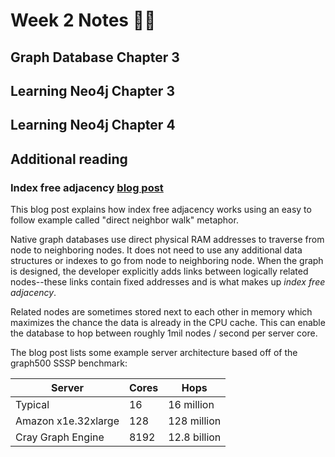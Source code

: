 # Week 2 Notes 👨‍🔬

## Graph Database Chapter 3

## Learning Neo4j Chapter 3

## Learning Neo4j Chapter 4

## Additional reading

### Index free adjacency [blog post](https://medium.com/@dmccreary/how-to-explain-index-free-adjacency-to-your-manager-1a8e68ec664a)

This blog post explains how index free adjacency works using an easy to follow example called "direct neighbor walk" metaphor.

Native graph databases use direct physical RAM addresses to traverse from node to neighboring nodes. It does not need to use any additional data structures or indexes to go from node to neighboring node. When the graph is designed, the developer explicitly adds links between logically related nodes--these links contain fixed addresses and is what makes up _index free adjacency_.

Related nodes are sometimes stored next to each other in memory which maximizes the chance the data is already in the CPU cache. This can enable the database to hop between roughly 1mil nodes / second per server core. 

The blog post lists some example server architecture based off of the graph500 SSSP benchmark:

| Server | Cores | Hops |
|--------|-------|------|
| Typical | 16 | 16 million |
| Amazon x1e.32xlarge | 128 | 128 million |
| Cray Graph Engine | 8192 | 12.8 billion |



